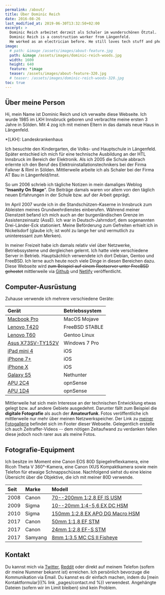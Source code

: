 ```yaml
---
permalink: /about/
title: Über Dominic Reich
date: 2016-08-26
last_modified_at: 2019-06-30T13:32:50+02:00
excerpt: >
  Dominic Reich arbeitet derzeit als Schaler im wunderschönen Ötztal.
  Dominic Reich is a construction worker from Längenfeld.
  He worked as an electrician before. He still loves tech stuff and photography.
image:
  # path: &image /assets/images/about-feature.jpg
  path: &image /assets/images/dominic-reich-woods.jpg
  width: 1600
  height: 640
  feature: *image
  teaser: /assets/images/about-feature-320.jpg
  # teaser: /assets/images/dominic-reich-woods-320.jpg
toc: true
---
```


## Über meine Person

Hi, mein Name ist Dominic Reich und ich verwalte diese Webseite. Ich wurde 1985
im LKH Innsbruck geboren und verbrachte meine ersten 3 Jahre in Sölden. Mit 4 zog
ich mit meinen Eltern in das damals neue Haus in Längenfeld.

*[LKH]: Landeskrankenhaus

Ich besuchte den Kindergarten, die Volks- und Hauptschule in Längenfeld. Später
entschied ich mich für eine technische Ausbildung an der HTL Innsbruck im Bereich
der Elektronik. Als ich 2005 die Schule abbrach erlernte ich den Beruf des
Elektroinstallationstechnikers bei der Firma Falkner & Riml in Sölden.
Mittlerweile arbeite ich als Schaler bei der Firma AT Bau in Längenfeld/Imst.

So um 2006 schrieb ich tägliche Notizen in mein damaliges Weblog "**Insanity On Stage**".
Die Beiträge damals waren vor allem von den täglich neuen Erfahrungen in der
Schule bzw. auf der Arbeit geprägt.

Im April 2007 wurde ich in die Standschützen-Kaserne in Innsbruck zum Ableisten
meines Grundwehrdienstes einberufen. Während meiner Dienstzeit befand ich mich
auch an der burgenländischen Grenze im Assistenzeinsatz (AssE). Ich war in
Deutsch-Jahrndorf, dem sogenannten Drei-Länder-Eck stationiert. Meine Beförderung
zum Gefreiten erhielt ich in Nickelsdorf (glaube ich; ist wohl zu lange her und
vermutlich zu uninteressant zum Merken).

In meiner Freizeit habe ich damals relativ viel über Netzwerke, Betriebssysteme
und dergleichen gelernt. Ich hatte viele verschiedene Server in Betrieb.
Hauptsächlich verwendete ich dort Debian, Gentoo und FreeBSD. Ich lerne auch
heute noch viele Dinge in diesen Bereichen dazu. Diese Webseite wird ~~zum
Beispiel auf einem Rootserver unter FreeBSD gehostet~~ mittlerweile via
[Github](https://github.com) und [Netlify](https://www.netlify.com)
veröffentlicht.

## Computer-Ausrüstung

Zuhause verwende ich mehrere verschiedene Geräte:

| Gerät                                                             | Betriebssystem         |
| :----------------                                                 | :--------------------- |
| [Macbook Pro](https://www.amazon.de/gp/product/B00XXAEZAK/)       | MacOS Mojave           |
| [Lenovo T420](https://www.amazon.de/gp/product/B01N07RIZO/)       | FreeBSD STABLE         |
| [Lenovo T60](https://www.amazon.de/gp/product/B00ADLWOSM/)        | Gentoo Linux           |
| [Asus X73SV-TY152V](https://www.amazon.de/gp/product/B004XG4HBK/) | Windows 7 Pro          |
| [iPad mini 4](https://www.amazon.de/gp/product/B00G50ILJ6/)       | iOS                    |
| [iPhone 7+]()                                                     | iOS                    |
| [iPhone X]()                                                      | iOS                    |
| [Galaxy S5](https://www.amazon.de/gp/product/B00JR6JG1W/)         | Nethunter              |
| [APU 2C4](https://www.pcengines.ch/apu2c4.htm)                    | opnSense               |
| [APU 1D4](https://www.amazon.de/gp/product/B00NXU4XW0/)           | opnSense               |

Mittlerweile hat sich mein Interesse an der technischen Entwicklung etwas gelegt
bzw. auf andere Gebiete ausgedehnt. Darunter fällt zum Beispiel die
**digitale Fotografie** als auch der **Amateurfunk**. Fotos veröffentliche ich
mittlerweile nur mehr über meinen Netzwerkspeicher. Der Link zu
[meiner Fotogallerie](https://drtom0.myds.me/photo/#!Albums) befindet sich im
Footer dieser Webseite. Gelegentlich erstelle ich auch Zeitraffer-Videos -- dem
nötigen Zeitaufwand zu verdanken fallen diese jedoch noch rarer aus als meine
Fotos.

## Fotografie-Equipment

Ich besitze im Moment eine Canon EOS 80D Spiegelreflexkamera, eine Ricoh Theta
V 360°-Kamera, eine Canon IXUS Kompaktkamera sowie mein Telefon für etwaige
Schnappschüsse. Nachfolgend siehst du eine kleine Übersicht über die Objektive, die
ich mit meiner 80D verwende.

| Seit | Marke   | Modell                                                                           |
| :-   | :-      | :-                                                                               |
| 2008 | Canon   | [70--200mm 1:2,8 EF IS USM](https://www.amazon.de/dp/product/B0033567D8/)        |
| 2009 | Sigma   | [10--20mm 1:4-5,6 EX DC HSM](https://www.amazon.de/gp/product/B0007U00X0/)       |
| 2010 | Sigma   | [150mm 1:2,8 EX APO DG Macro HSM](https://www.amazon.de/gp/product/B00063KO52/)  |
| 2017 | Canon   | [50mm 1:1,8 EF STM](https://www.amazon.de/gp/product/B00XKSBMQA/)                |
| 2017 | Canon   | [24mm 1:2,8 EF-S STM](https://www.amazon.de/gp/product/B00NLBGD1A/)              |
| 2017 | Samyang | [8mm 1:3,5 MC CS II Fisheye](https://www.amazon.de/gp/product/B009YTQFF2/)       |

[1]: https://www.amazon.de/dp/product/B0033567D8/
[2]: https://www.amazon.de/gp/product/B0007U00X0/
[3]: https://www.amazon.de/gp/product/B00063KO52/
[4]: https://www.amazon.de/gp/product/B00XKSBMQA/
[5]: https://www.amazon.de/gp/product/B00NLBGD1A/
[6]: https://www.amazon.de/gp/product/B009YTQFF2/

## Kontakt

Du kannst mich via [Twitter](https://twitter.com/messages/compose?recipient_id=1242243961),
[Reddit](https://www.reddit.com/message/compose/?to=cid85) oder direkt auf
meinem Telefon (sofern dir meine Nummer bekannt ist) erreichen. Ich persönlich
bevorzuge die Kommunikation via Email. Du kannst es dir einfach machen, indem du
[mein Kontaktformular]({% link _pages/contact.md %}) verwendest. Angehängte
Dateien (sofern wir im Limit bleiben) sind kein Problem.
